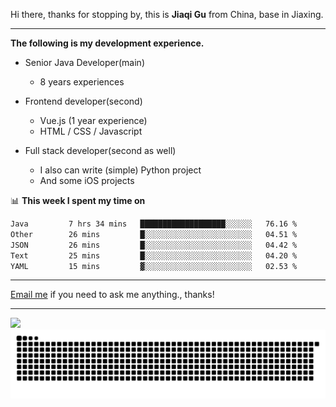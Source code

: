 Hi there, thanks for stopping by, this is **Jiaqi Gu** from China, base in Jiaxing.

---

**The following is my development experience.**

- Senior Java Developer(main)
  - 8 years experiences

- Frontend developer(second)
  - Vue.js (1 year experience)
  - HTML / CSS / Javascript
  
- Full stack developer(second as well)
  - I also can write (simple) Python project
  - And some iOS projects

📊 **This week I spent my time on**
<!--START_SECTION:waka-->

```txt
Java         7 hrs 34 mins   ███████████████████░░░░░░   76.16 %
Other        26 mins         █░░░░░░░░░░░░░░░░░░░░░░░░   04.51 %
JSON         26 mins         █░░░░░░░░░░░░░░░░░░░░░░░░   04.42 %
Text         25 mins         █░░░░░░░░░░░░░░░░░░░░░░░░   04.20 %
YAML         15 mins         ▓░░░░░░░░░░░░░░░░░░░░░░░░   02.53 %
```

<!--END_SECTION:waka-->

---

[Email me](mailto:htk2klwgr@mozmail.com?subject=Hiring_from_GitHub) if you need to ask me anything., thanks!

---

![]( https://visitor-badge.glitch.me/badge?page_id=githubgujiaqi)
![]( https://github.com/droid-Q/droid-Q/raw/output/github-contribution-grid-snake.svg#gh-dark-mode-only)
